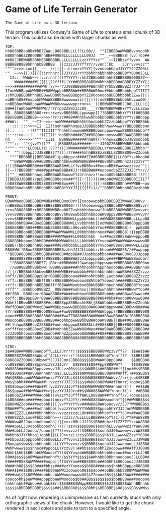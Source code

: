 # Game of Life Terrain Generator

`The Game of Life as a 3D terrain`

This program utilizes Conway's Game of Life to create a small chunk of 3D terrain. This could also be done with larger 
chunks as well. 

    TOP:
    hh8888BBooBB##BBZZWWLL8888BBLLLL??LL00//  ""IIBBBBWWWWBBvvvvoohh
    BB88hhBBZZBB00BBhhBB##88BBLLLLLLLLLL00JJ  ""__~~BBBB88||vv))bb##
    ##88JJBBWWBBBBhhBBBBBBBBLLLLLLLLLLzzYYYYzz""__~~IIBBzzffvvvv  WW
    BBBBBB88BBhhhhbbBBBBBB  ||zzzzJJYYffYY//vvnn::bb    JJrrvvvvzz""
    """">>>>LLoo{{__~~  //||||::LLnnzzYYYY[[vvoooobbppJJYYYYJJZZ00LL
    ""  ~~>>{{))[[{{!!rrnnrr[[JJYYJJrrYYbbhhhhbbhhhhooBB00YY0000JJLL
      II::  WWWW~~[[::rrnnffffYYYYYYrrhhZZBBbb00hhhhBBBBBB000000ZZ~~
    __  WW########[[[[[[??ffff||YY##BBBB88BBWWhhhhBBBB##BBBBYYZZYY[[
    ~~>>############WW[[??~~rrJJ88BBBB88##BBhhhhYYbbBBBBBBZZrrJJ""??
    IIooWWBBppWWWWBB##88WWppbbBBBBWW##BBBBWW00oo##bbbbBBbbhhppIIIIII
    //hhBBBBBBhhhhBBBBwwBB88bbwwBBBBppYYZZ00ooooooBBBBbbbbbbZZww||||
    ooBBhh88##oopphhWWWWBBBBBBwwwwwwzz[[||))))ooBBBBBBbbbbhhLLww00||
    nnBBBBooWW88ppWWWWWWWW88wwwwwwpprrnn>>__))BBWWBBWWBBJJ00LLLLLL{{
    BB##[[WWbbWWWWhhWW//rrrrppZZ88zzzz00____??BBWWBBWWBBYYYYvvLLZZww
    BB__BB88BBBBBB88rrrrrrzzvvBBBBBBLLppwwpp[[??BBBBBBhhYYYYff00BB88
    BBooBB88ZZBBBB~~>>>>rrrrzz##88##hhhhwwhhbbbbbbBBbbbbYYYYvvBBoopp
    ##WW::  ""__~~II~~>>~~nnWW####WWhhhhhhoobbbbZZzzbbhhppYYYYBBBBbb
      ::::::::>>>>II  II!!oohhWWhhooppJJBBBBbbbbhhwwwwwwYYBBBBBBbbnn
    [[::  ::  !!!!""IIIIII""hhhhhhoowwWWBBBBbbnnppwwwwwwBB88BBbbbb??
    ::::::>>~~!!  !!IIIIII!!ooBBhh####ZZ##BB88nnnnvvwwBBBBWWBBBBbbbb
    hh    >>~~>>""""""IIII  BB88BB######hhWW{{))nnwwZZBBooJJBBoobbbb
    """"::  ""{{vvYY[[??  ||BB88BBbb######~~~~JJ00ZZBBBBWWBBBBbbbbbb
    """"  """"LL00LLzz||????))))WW######hhBBBBLLYYnnwwBB88BBZZbbbb""
    ""  ""[[bbppJJJJBBBB))??))))??####hhhhBB88zzBBLLZZ00BB00wwZZoohh
      """"BBBBBB||BBBB88##))ppbbppzz####ZZ##BBBBBBBB||LL00YYzzhhoo00
      ""BBWWWWBBBB##BB8888BBhhbbww00WWBBBB####BB88hhBB00nnzzzzzzYY""
    ))[[BBWWWWBBBB####BBBBWWBB##LLffvvBBBBvv##ooooBB##wwwwzzzzzz""||
    {{~~??BBBBhhhh####pp##WWBBBB##JJrrBBBBWW##oooooobbZZZZJJJJYY////
    ))""__##BBhhhhooppBBBBWWBBoowwYYJJrrnn>>!!oooo00bbbbBBBBBB!!??||
    [[BBBBJJBBBB??ppBB888888oooo##YY{{!![[)){{##oo88WWZZBBBBBBIIII??
    hh8888WWBBBBBB00888888##BBoo##{{{{{{{{||{{))BBBBBB88hh##WWBB~~oo
    BB8888oohhBBhhBBooBBhh88BBYYYYJJ{{{{ff))//""BBBBBBhhhh88BBzzbbhh

    FRONT:
    BBWWWWoo88BB88BBWWBB##bbBBoo00rr[[oooowwppbbBBBBBBZZWWWWBB88vv  
    nnBBBBoo88BBbbBB88BB88BBBB0000))[[hhoowwwwpp88BBbb88WWBBBB88vvrr
    rrvvBB8888BBrrBB88BBWWBBoo00ZZvvbbhhhhoowwffbbBB8888WWBBBBvvvvrr
    vvvv888888BBhhBBooBBooBBvvhh88wwbbbbhhbbooWW88pp8888WWBB88vvvvrr
    vvvv88BB##BBhhBBBBBBhhBBBB88WWLLppbbhhbb))##WW88BB00WWBBLLLLpp88
    888888hhBB##BBooBBBBBBBBBB88WWLLvvbbhhbb[[ooWW88BBBBBB8800ppppBB
    888888BBhh88##BBBBbb88888888LL00vvbbhhbbYYoo##88BBBBBB))  ppBB88
    888888BBooBBBBBBBBBBWWWWWWWWWWLL00bbhhbbnnoo##WW88BB88)){{ppBBBB
    8888BBBBhhBBBBWWBBBB####WWWW##LL00bbhhbb  vv##oo888888WWwwppppBB
    8888BBbboooo88hhBB##WWhhWWWWbbLLLLbbbbbbYYvvooWWWWWWWWWWwwwwwwBB
    BBBB//bbooBBhh88bbWW####88hhbbbbLLppbbbbYYvvooWW88oo88##wwLLZZpp
    BB88WWffBBoo8888BB88BBBBBBzzhhJJJJLLbbbbzzhhoo##WW8888//##wwpppp
    ""BBBB888888BBbb88BB##8888##ppBB##JJppbbppbboo####WW88oo88JJpppp
      BBBB88888888BB))88BB88ooBBBBWWJJJJppppppbbpp####BBWWWWBBoobbrr
      ""BB88BB88BBBBZZ||BBrr##BBWW##JJwwoopphhppwwoo##BBBB88BBBB00nn
      //BB88BBhhBBbbww||BB8888BB####hhhhoohhhhpphhooooBBBB##BBBBnnnn
    //||//BBBBhhBBbbwwBBBB##WWBB##oobbbb##hhhhbbhhhhhhWWBB##88ZZzzzz
    nnff//BBBBBBBBppBBrrBBBBBBBBoooo####oohhbbbbLLoobb##BB88BBZZzzzz
    rrff::BB88BBhhBBff88rr88BBBBWWooooooBBhhbbYYoooohh####BBBBZZYYzz
    rrff::BBBBBBhhBBBB88ffffBBWWWWoobbooBBbbBBhhhhoohh##BBBBBBYYoooo
    rrff""::BBbbbb88BBZZ__88BBWW##oohhoo||88BBwwhhhhhh####BBwwYYoo##
    ##ffBB  BB88bbrrBBWW88BB##WW##oohhoohhBBBB88bb##pp##BBwwBBwwoo##
    ooff::BBBBppBBrrBBWW88BBBBBB88BBBBBBBBBB8888##bb##oooo88wwww00##
    WWhhffBBwwBB8888BB##ooBB88pp88BBoohhBB{{88WWbbbbwwBB88BBwwZZoohh
    WWffBBWW88BBWWooBBWWWWBBppwwwwBBBBBB88WW88##bbppww##BBBBww88##WW
    YYrrBBBB8888##BBoo88BBww##ww0088BBBB88WWWWWWpppp??BBBBBBBBBB0088
    oooo##BB888888888888BB####wwZZ8888##88WWWW##88wwBB##BBffBBBB8888
    WWooooBB8888BBBB8888BB##oohhppwwBBbbBBWWooWW88BB||BB##00BBBB88WW
    ##ffhhooBBBBooZZ8888##oohhhhppww888888LL##8888BB||BB##0000BB88WW
    ooffffooooBB88ooBBBB##oohhbbZZwwWW88WWoo##WW88WWBBBBBB8888BB88##
    JJJJ00hhooooBBBBBBoobb##hhZZppoooo88WWBB##88##BBBBBBBB8888WWBB##
    BBBBBBBBBBBB88hhBB88888888BBBB8888BBBBBBBBBBBBBBBBBBooBBBBBB88BB

    SIDE:
    $$##BB##WW8888WWppffLLLLJJrrrr!!$$$$$$BBBB88WWzzvvff??  $$WW$$WW
    BBBB88ZZWW8888WWppffJJLL//rrrr!!$$$$$$BBWW88bbYYnnff??  $$BB$$BB
    888888ZZ008888bbwwYYJJJJJJnnJJBB88$$$$BBWWWW88pp88##    $$BBBB88
    oo8888WWbb8888ppwwzzYYJJJJrr  $$88$$$$88##pp8888WW??    $$$$BBWW
    WW8888####WW88ppvvvvvvJJLLzz00$$$$$$WWBB$$##BB88##ff[[oo##$$BBBB
    ##$$BBoo##WW88WWnnnnnn$$JJLLLL$$$$WWWWBBBBBB88WW##nnff))##$$BB$$
    WW$$BBhhooWWWWWW##nnzzYYYYJJLL$$$$$$WW88BB88WWWWvv//rr{{oo$$BBBB
    WW$$bbhh####WWWW##!!vvzzYYJJJJJJ$$$$WW888888WW##ffnnrr))oooo$$BB
    88$$bbwwoo####WW##[[vvzzYYJJJJYY$$$$WWWWWW88WW##nnnnrr))  ##$$BB
    88$$ppww##hhWWWW##>>{{zzYYJJJJrr##$$WW0088WWWWYYnnrrff))  ##BB88
    $$BBbbZZ####WW##oohh))vvzzYYJJffffWWLL8888WW##YYnnff//))oooo$$$$
    $$BB88##oo######oooo))nnzzYYJJYY//##WW8888WWwwoohhff||##WWBB$$$$
    BB88WWZZoo####oooohh||[[vvYYYYYYvv##WW8888WWoooovv//JJ??WW88BB$$
    BBWW##YYoo####oohhhhbb[[vvzzYYnnYYYYWW8888ppoohhYYJJJJnnWW88BBBB
    88WWZZZZLL####bbhhhhbb~~vvzzzzzzLL00##8888hhooYYrrYYJJvv##WW88BB
    88WWZZZZLLoo##bbbbbbhh~~//zzzz//LLLLLLBBBB##ooYYzz))JJYY##WW8888
    WWWWww00JJoooooobboohh))||vvzz00LLJJJJ$$BB##hhzzffZZZZYYzzWW8888
    WW##ppLLJJoooobboooohh))))||zzvv$$ppBB88$$oohhLLvvwwwwzzrrWW8888
    WW##bbLLJJoooo//oooo{{??))vvvvzz))$$BB$$$$oohhJJ00wwwwvvvvWW8888
    WWbbbbJJYYhhoo))oohh{{LLJJ>>zz||zz$$BBBB$$$$hhJJLLwwwwZZzzYY8888
    ##bbppJJppppoohhoobb00LLJJYYvvvvzz$$BBBB$$oohhJJJJwwwwZZLLJJWWBB
    88oopp$$ww$$oohhhhhhLLLLYYYYvvvvzz$$BBBB$$oonnJJJJwwooooLLJJ8888
    WWhhwwww$$$$hhoo##ppooLLYYzzvv||##bb$$$$oohhZZooooww####ffJJ8888
    WWhh$$hh$$BBhhbbWWooooYY))$$YYvvooWWBBBBhhhhbbhhoooo##oorrLLJJBB
    88##$$$$$$88WWWW##oohhYY//$$YYYY$$$$$$WWhhbb00hhhhooooooJJLLBB##
    88####8888WWWW####oopp||ff$$YYoo##BB8888bb##00hh$$00ooooJJJJBB88
    WW##hh88$$$$88####bbzz####zzYYoooo$$8888####oo$$hhhh88pppp888888
    WW##$$##$$8888####bb00WWWWzzoowwoo88$$$$oo##ooBBbbbb8888WWWWWWWW
    ####ww$$$$88WW##oobbLLWWWWoooowwww88$$ZZoooo88$$$$bb88WW########
    oooooohh$$WWWW##ppppbbWWWWoooo$$bb##BB$$$$$$$$$$bbBB88WW##oooooo
    hhhhhhhh##WWoo##bbhh88rr$$$$BB$$WWppBB$$BB$$$$JJ$$8888WWhhBBhhhh
    $$$$$$BBBBBBBBBB$$$$$$##$$BB8888$$$$BBhh$$BBBBBB$$88$$$$BB$$WW$$


As of right now, rendering is unimpressive as I am currently stuck with only orthographic views of the chunk. However, I would like to get
the chunk rendered in ascii colors and able to turn to a specified angle.
